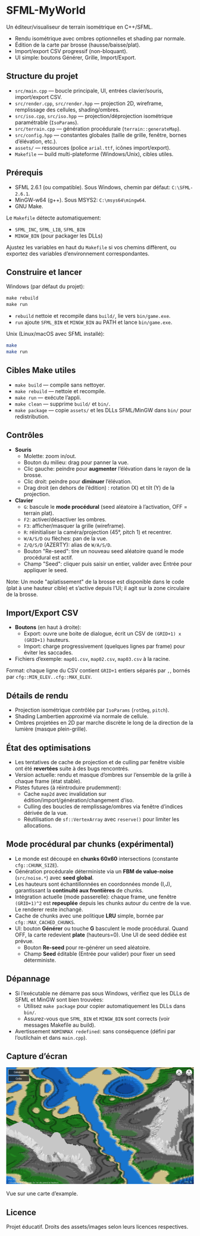 # SFML-MyWorld

Un éditeur/visualiseur de terrain isométrique en C++/SFML.

- Rendu isométrique avec ombres optionnelles et shading par normale.
- Édition de la carte par brosse (hausse/baisse/plat).
- Import/export CSV progressif (non-bloquant).
- UI simple: boutons Générer, Grille, Import/Export.

## Structure du projet

- `src/main.cpp` — boucle principale, UI, entrées clavier/souris, import/export CSV.
- `src/render.cpp`, `src/render.hpp` — projection 2D, wireframe, remplissage des cellules, shading/ombres.
- `src/iso.cpp`, `src/iso.hpp` — projection/déprojection isométrique paramétrable (`IsoParams`).
- `src/terrain.cpp` — génération procédurale (`terrain::generateMap`).
- `src/config.hpp` — constantes globales (taille de grille, fenêtre, bornes d’élévation, etc.).
- `assets/` — ressources (police `arial.ttf`, icônes import/export).
- `Makefile` — build multi-plateforme (Windows/Unix), cibles utiles.

## Prérequis

- SFML 2.6.1 (ou compatible). Sous Windows, chemin par défaut: `C:\SFML-2.6.1`.
- MinGW-w64 (g++). Sous MSYS2: `C:\msys64\mingw64`.
- GNU Make.

Le `Makefile` détecte automatiquement:

- `SFML_INC`, `SFML_LIB`, `SFML_BIN`
- `MINGW_BIN` (pour packager les DLLs)

Ajustez les variables en haut du `Makefile` si vos chemins diffèrent, ou exportez des variables d’environnement correspondantes.

## Construire et lancer

Windows (par défaut du projet):

```bat
make rebuild
make run
```

- `rebuild` nettoie et recompile dans `build/`, lie vers `bin/game.exe`.
- `run` ajoute `SFML_BIN` et `MINGW_BIN` au PATH et lance `bin/game.exe`.

Unix (Linux/macOS avec SFML installé):

```sh
make
make run
```

## Cibles Make utiles

- `make build` — compile sans nettoyer.
- `make rebuild` — nettoie et recompile.
- `make run` — exécute l’appli.
- `make clean` — supprime `build/` et `bin/`.
- `make package` — copie `assets/` et les DLLs SFML/MinGW dans `bin/` pour redistribution.

## Contrôles

- **Souris**
  - Molette: zoom in/out.
  - Bouton du milieu: drag pour panner la vue.
  - Clic gauche: peindre pour **augmenter** l’élévation dans le rayon de la brosse.
  - Clic droit: peindre pour **diminuer** l’élévation.
  - Drag droit (en dehors de l’édition) : rotation (X) et tilt (Y) de la projection.
- **Clavier**
  - `G`: bascule le **mode procédural** (seed aléatoire à l’activation, OFF = terrain plat).
  - `F2`: activer/désactiver les ombres.
  - `F3`: afficher/masquer la grille (wireframe).
  - `R`: réinitialiser la caméra/projection (45°, pitch 1) et recentrer.
  - `W/A/S/D` ou flèches: pan de la vue.
  - `Z/Q/S/D` (AZERTY): alias de `W/A/S/D`.
  - Bouton "Re-seed": tire un nouveau seed aléatoire quand le mode procédural est actif.
  - Champ "Seed": cliquer puis saisir un entier, valider avec Entrée pour appliquer le seed.

Note: Un mode "aplatissement" de la brosse est disponible dans le code (plat à une hauteur cible) et s’active depuis l’UI; il agit sur la zone circulaire de la brosse.

## Import/Export CSV

- **Boutons** (en haut à droite):
  - Export: ouvre une boite de dialogue, écrit un CSV de `(GRID+1) x (GRID+1)` hauteurs.
  - Import: charge progressivement (quelques lignes par frame) pour éviter les saccades.
- Fichiers d’exemple: `map01.csv`, `map02.csv`, `map03.csv` à la racine.

Format: chaque ligne du CSV contient `GRID+1` entiers séparés par `,`, bornés par `cfg::MIN_ELEV..cfg::MAX_ELEV`.

## Détails de rendu

- Projection isométrique contrôlée par `IsoParams` (`rotDeg`, `pitch`).
- Shading Lambertien approximé via normale de cellule.
- Ombres projetées en 2D par marche discrète le long de la direction de la lumière (masque plein-grille).

## État des optimisations

- Les tentatives de cache de projection et de culling par fenêtre visible ont été **revertées** suite à des bugs rencontrés.
- Version actuelle: rendu et masque d’ombres sur l’ensemble de la grille à chaque frame (état stable).
- Pistes futures (à réintroduire prudemment):
  - Cache `map2d` avec invalidation sur édition/import/génération/changement d’iso.
  - Culling des boucles de remplissage/ombres via fenêtre d’indices dérivée de la vue.
  - Réutilisation de `sf::VertexArray` avec `reserve()` pour limiter les allocations.

## Mode procédural par chunks (expérimental)

- Le monde est découpé en **chunks 60x60** intersections (constante `cfg::CHUNK_SIZE`).
- Génération procédurale déterministe via un **FBM de value-noise** (`src/noise.*`) avec **seed global**.
- Les hauteurs sont échantillonnées en coordonnées monde (I,J), garantissant la **continuité aux frontières** de chunks.
- Intégration actuelle (mode passerelle): chaque frame, une fenêtre `(GRID+1)^2` est **repeuplée** depuis les chunks autour du centre de la vue. Le renderer reste inchangé.
- Cache de chunks avec une politique **LRU** simple, bornée par `cfg::MAX_CACHED_CHUNKS`.
- UI: bouton **Générer** ou touche **G** basculent le mode procédural. Quand OFF, la carte redevient **plate** (hauteurs=0). Une UI de seed dédiée est prévue.
  - Bouton **Re-seed** pour re-générer un seed aléatoire.
  - Champ **Seed** éditable (Entrée pour valider) pour fixer un seed déterministe.

## Dépannage

- Si l’exécutable ne démarre pas sous Windows, vérifiez que les DLLs de SFML et MinGW sont bien trouvées:
  - Utilisez `make package` pour copier automatiquement les DLLs dans `bin/`.
  - Assurez-vous que `SFML_BIN` et `MINGW_BIN` sont corrects (voir messages Makefile au build).
- Avertissement `NOMINMAX redefined`: sans conséquence (défini par l’outilchain et dans `main.cpp`).

## Capture d’écran

![Example de carte](assets/images/example.png)

Vue sur une carte d’example.

## Licence

Projet éducatif. Droits des assets/images selon leurs licences respectives.
